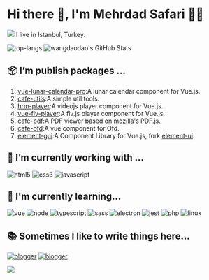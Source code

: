 # Hi there 👋, I'm Mehrdad Safari 👨‍💻

![](https://github.githubassets.com/images/modules/site/sponsors/pixel-mona-heart.gif) I live in Istanbul, Turkey.

![top-langs](https://github-readme-stats.anuraghazra1.vercel.app/api/top-langs/?username=wangdaodao&hide=PHP,Makefile) ![wangdaodao's GitHub Stats](https://github-readme-stats.vercel.app/api?username=wangdaodao&show_icons=true&line_height=33)

## 📦 I’m publish packages ... 

1. [vue-lunar-calendar-pro](https://www.npmjs.com/package/vue-lunar-calendar-pro):A lunar calendar component for Vue.js.
1. [cafe-utils](https://www.npmjs.com/package/cafe-utils):A simple util tools.
1. [hrm-player](https://www.npmjs.com/package/hrm-player):A videojs player component for Vue.js.
1. [vue-flv-player](https://www.npmjs.com/package/vue-flv-player):A flv.js player component for Vue.js.
1. [cafe-pdf](https://www.npmjs.com/package/cafe-pdf):A PDF viewer based on mozilla's PDF.js.
1. [cafe-ofd](https://www.npmjs.com/package/cafe-ofd):A vue component for Ofd.
1. [element-gui](https://www.npmjs.com/package/element-gui):A Component Library for Vue.js, fork [element-ui](https://github.com/ElemeFE/element).

## 🔭 I’m currently working with ...

![html5](https://img.shields.io/badge/html5%20-%23e34f26.svg?&style=for-the-badge&logo=html5&logoColor=white)
![css3](https://img.shields.io/badge/css3%20-%231572B6.svg?&style=for-the-badge&logo=css3&logoColor=white)
![javascript](https://img.shields.io/badge/javascript%20-%23F7DF1E.svg?&style=for-the-badge&logo=javascript&logoColor=white)

## 🌱 I'm currently learning...

![vue](https://img.shields.io/badge/vue%20-%234fc08d.svg?&style=for-the-badge&logo=vue.js&logoColor=white)
![node](https://img.shields.io/badge/node.js%20-%23339933.svg?&style=for-the-badge&logo=node.js&logoColor=white)
![typescript](https://img.shields.io/badge/typescript%20-%23007acc.svg?&style=for-the-badge&logo=typescript&logoColor=white)
![sass](https://img.shields.io/badge/sass%20-%23cc6699.svg?&style=for-the-badge&logo=sass&logoColor=white)
![electron](https://img.shields.io/badge/electron%20-%2347848f.svg?&style=for-the-badge&logo=electron&logoColor=white)
![jest](https://img.shields.io/badge/jest%20-%23c21325.svg?&style=for-the-badge&logo=jest&logoColor=white)
![php](https://img.shields.io/badge/php%20-%23777bb4.svg?&style=for-the-badge&logo=php&logoColor=white)
![linux](https://img.shields.io/badge/linux%20-%23fcc624.svg?&style=for-the-badge&logo=linux&logoColor=white)

## 📚 Sometimes I like to write things here...

[![blogger](https://img.shields.io/badge/blogger%20-%23ff5722.svg?&style=for-the-badge&logo=blogger&logoColor=white)](https://wangdaodao.com)
[![blogger](https://img.shields.io/badge/flickr%20-%230063dc.svg?&style=for-the-badge&logo=flickr&logoColor=white)](https://www.flickr.com/photos/wangdaodao/)

![](https://user-images.githubusercontent.com/5713670/87202985-820dcb80-c2b6-11ea-9f56-7ec461c497c3.gif) 
